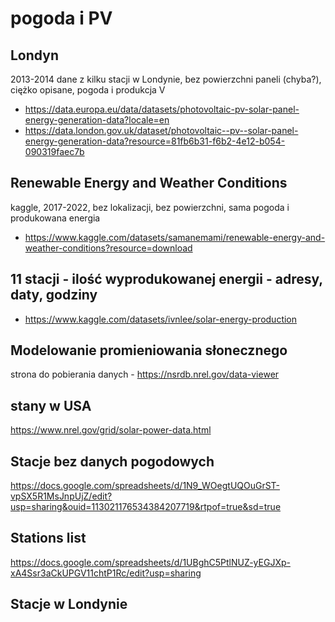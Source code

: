 # pogoda i PV 

## Londyn
2013-2014 dane z kilku stacji w Londynie, bez powierzchni paneli (chyba?), ciężko opisane, pogoda i produkcja V
- https://data.europa.eu/data/datasets/photovoltaic-pv-solar-panel-energy-generation-data?locale=en
- https://data.london.gov.uk/dataset/photovoltaic--pv--solar-panel-energy-generation-data?resource=81fb6b31-f6b2-4e12-b054-090319faec7b

## Renewable Energy and Weather Conditions
kaggle, 2017-2022, bez lokalizacji, bez powierzchni, sama pogoda i produkowana energia 
- https://www.kaggle.com/datasets/samanemami/renewable-energy-and-weather-conditions?resource=download

##  11 stacji - ilość wyprodukowanej energii - adresy, daty, godziny
- https://www.kaggle.com/datasets/ivnlee/solar-energy-production
## Modelowanie promieniowania słonecznego
strona do pobierania danych - https://nsrdb.nrel.gov/data-viewer

## stany w USA
https://www.nrel.gov/grid/solar-power-data.html

## Stacje bez danych pogodowych
https://docs.google.com/spreadsheets/d/1N9_WOegtUQOuGrST-vpSX5R1MsJnpUjZ/edit?usp=sharing&ouid=113021176534384207719&rtpof=true&sd=true

## Stations list
https://docs.google.com/spreadsheets/d/1UBghC5PtlNUZ-yEGJXp-xA4Ssr3aCkUPGV11chtP1Rc/edit?usp=sharing


## Stacje w Londynie 